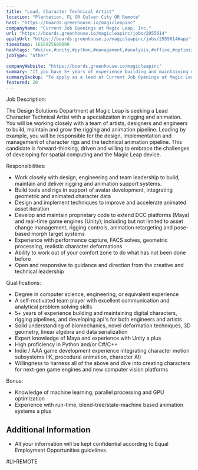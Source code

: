 ```yaml
---
title: "Lead, Character Technical Artist"
location: "Plantation, FL OR Culver City OR Remote"
host: "https://boards.greenhouse.io/magicleapinc"
companyName: "Current Job Openings at Magic Leap, Inc."
url: "https://boards.greenhouse.io/magicleapinc/jobs/2955614"
applyUrl: "https://boards.greenhouse.io/magicleapinc/jobs/2955614#app"
timestamp: 1616025600000
hashtags: "#ui/ux,#unity,#python,#management,#analysis,#office,#optimization"
jobType: "other"

companyWebsite: "https://boards.greenhouse.io/magicleapinc"
summary: "If you have 5+ years of experience building and maintaining digital characters, rigging pipelines, and developing api's for both engineers and artists, consider applying to Current Job Openings at Magic Leap, Inc.'s job post for a new lead."
summaryBackup: "To apply as a lead at Current Job Openings at Magic Leap, Inc., you preferably need to have some knowledge of: #ui/ux, #unity, #python."
featured: 20
---
```


Job Description:

The Design Solutions Department at Magic Leap is seeking a Lead Character Technical Artist with a specialization in rigging and animation. You will be working closely with a team of artists, designers and engineers to build, maintain and grow the rigging and animation pipeline. Leading by example, you will be responsible for the design, implementation and management of character rigs and the technical animation pipeline. This candidate is forward-thinking, driven and willing to embrace the challenges of developing for spatial computing and the Magic Leap device.

Responsibilities:

*   Work closely with design, engineering and team leadership to build, maintain and deliver rigging and animation support systems.
*   Build tools and rigs in support of avatar development, integrating geometric and animated character data
*   Design and implement techniques to improve and accelerate animated asset iteration
*   Develop and maintain proprietary code to extend DCC platforms (Maya) and real-time game engines (Unity); including but not limited to asset change management, rigging controls, animation retargeting and pose-based morph target systems
*   Experience with performance capture, FACS solves, geometric processing, realistic character deformations
*   Ability to work out of your comfort zone to do what has not been done before
*   Open and responsive to guidance and direction from the creative and technical leadership

Qualifications:

*   Degree in computer science, engineering, or equivalent experience
*   A self-motivated team player with excellent communication and analytical problem solving skills
*   5+ years of experience building and maintaining digital characters, rigging pipelines, and developing api's for both engineers and artists
*   Solid understanding of biomechanics, novel deformation techniques, 3D geometry, linear algebra and data serialization
*   Expert knowledge of Maya and experience with Unity a plus
*   High proficiency in Python and/or C#/C++ 
*   Indie / AAA game development experience integrating character motion subsystems (IK, procedural animation, character AI)
*   Willingness to harness all of the above and dive into creating characters for next-gen game engines and new computer vision platforms

Bonus:

*   Knowledge of machine learning, parallel processing and GPU optimization
*   Experience with run-time, blend-tree/state-machine based animation systems a plus

## Additional Information

*   All your information will be kept confidential according to Equal Employment Opportunities guidelines.

#LI-REMOTE
